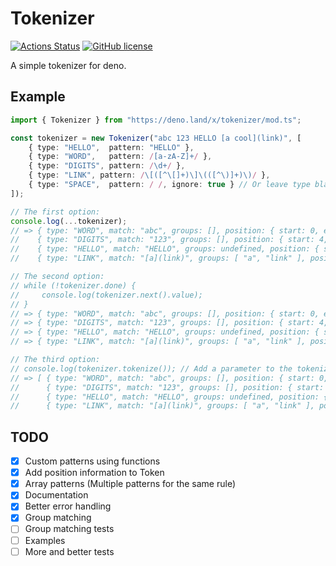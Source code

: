 # Tokenizer
[![Actions Status](https://github.com/eliassjogreen/deno_tokenizer/workflows/Tests/badge.svg)](https://github.com/eliassjogreen/deno_tokenizer/actions)
[![GitHub license](https://img.shields.io/github/license/eliassjogreen/deno_tokenizer)](https://github.com/eliassjogreen/deno_tokenizer)

A simple tokenizer for deno.

## Example
```TypeScript
import { Tokenizer } from "https://deno.land/x/tokenizer/mod.ts";

const tokenizer = new Tokenizer("abc 123 HELLO [a cool](link)", [
    { type: "HELLO",  pattern: "HELLO" },
    { type: "WORD",   pattern: /[a-zA-Z]+/ },
    { type: "DIGITS", pattern: /\d+/ },
    { type: "LINK", pattern: /\[([^\[]+)\]\(([^\)]+)\)/ },
    { type: "SPACE",  pattern: / /, ignore: true } // Or leave type blank and remove "ignore: true"
]);

// The first option:
console.log(...tokenizer);
// => { type: "WORD", match: "abc", groups: [], position: { start: 0, end: 3 } },
//    { type: "DIGITS", match: "123", groups: [], position: { start: 4, end: 7 } },
//    { type: "HELLO", match: "HELLO", groups: undefined, position: { start: 8, end: 13 } },
//    { type: "LINK", match: "[a](link)", groups: [ "a", "link" ], position: { start: 14, end: 23 } }

// The second option:
// while (!tokenizer.done) {
//     console.log(tokenizer.next().value);
// }
// => { type: "WORD", match: "abc", groups: [], position: { start: 0, end: 3 } },
// => { type: "DIGITS", match: "123", groups: [], position: { start: 4, end: 7 } },
// => { type: "HELLO", match: "HELLO", groups: undefined, position: { start: 8, end: 13 } },
// => { type: "LINK", match: "[a](link)", groups: [ "a", "link" ], position: { start: 14, end: 23 } }

// The third option:
// console.log(tokenizer.tokenize()); // Add a parameter to the tokenize method to override the source string
// => [ { type: "WORD", match: "abc", groups: [], position: { start: 0, end: 3 } },
//      { type: "DIGITS", match: "123", groups: [], position: { start: 4, end: 7 } },
//      { type: "HELLO", match: "HELLO", groups: undefined, position: { start: 8, end: 13 } },
//      { type: "LINK", match: "[a](link)", groups: [ "a", "link" ], position: { start: 14, end: 23 } } ]
```

## TODO
- [x] Custom patterns using functions
- [x] Add position information to Token
- [x] Array patterns (Multiple patterns for the same rule)
- [x] Documentation
- [x] Better error handling
- [x] Group matching
- [ ] Group matching tests
- [ ] Examples
- [ ] More and better tests

